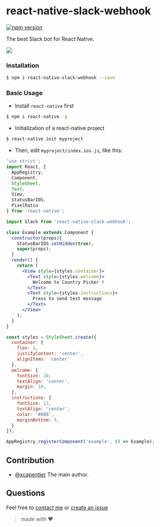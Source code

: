 # react-native-slack-webhook

[![npm version](http://img.shields.io/npm/dm/react-native-slack-webhook.svg?style=flat-square)](https://npmjs.org/package/react-native-slack-webhook "View this project on npm")

The best Slack bot for React Native.

![](http://i.imgur.com/WF4sdT7.gif)

### Installation
```bash
$ npm i react-native-slack-webhook --save
```
### Basic Usage
- Install `react-native` first

```bash
$ npm i react-native -g
```

- Initialization of a react-native project

```bash
$ react-native init myproject
```

- Then, edit `myproject/index.ios.js`, like this:

```jsx
'use strict';
import React, {
  AppRegistry,
  Component,
  StyleSheet,
  Text,
  View,
  StatusBarIOS,
  PixelRatio
} from 'react-native';

import Slack from 'react-native-slack-webhook';

class Example extends Component {
  constructor(props){
    StatusBarIOS.setHidden(true);
    super(props);
  }
  render() {
    return (
      <View style={styles.container}>
        <Text style={styles.welcome}>
          Welcome to Country Picker !
        </Text>
        <Text style={styles.instructions}>
          Press to send test message
        </Text>
      </View>
    );
  }
}

const styles = StyleSheet.create({
  container: {
    flex: 1,
    justifyContent: 'center',
    alignItems: 'center'
  },
  welcome: {
    fontSize: 20,
    textAlign: 'center',
    margin: 10,
  },
  instructions: {
    fontSize: 12,
    textAlign: 'center',
    color: '#888',
    marginBottom: 5,
  }
});

AppRegistry.registerComponent('example', () => Example);
```

## Contribution

- [@xcapentier](mailto:contact@xaviercarpentier.com) The main author.

## Questions

Feel free to [contact me](mailto:contact@xaviercarpentier.com) or [create an issue](https://github.com/xcarpentier/react-native-slack-webhook/issues/new)

> made with ♥

